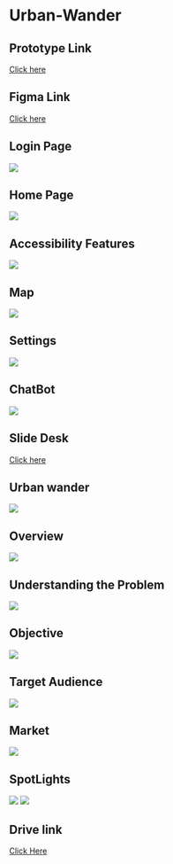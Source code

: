 # Urban-Wander

## Prototype Link
[Click here](https://www.figma.com/proto/PgElStuj12bRJWbsNVxfS1/Untitled?node-id=1-3&p=f&t=PS8qy0FfGDnWGRCs-1&scaling=scale-down&content-scaling=fixed&page-id=0%3A1&starting-point-node-id=1%3A2)

## Figma Link
[Click here](https://www.figma.com/design/PgElStuj12bRJWbsNVxfS1/Untitled?node-id=0-1&p=f&t=TUvgvlvoP1gHau46-0)

## Login Page
<img src="./Login page.png">

## Home Page
<img src="./Home page.png">

## Accessibility Features
<img src="./AllThings.png">

## Map
<img src="./Map.png">

## Settings
<img src="./Settings.png">

## ChatBot
<img src="./ChatBot.png">

## Slide Desk
[Click here](https://docs.google.com/presentation/d/1mcYsL3_UoABX2fj_lAKZwPd1zbFo6lKALmJN4xlXseA/edit?usp=sharing)

## Urban wander
<img src="./Urban Wander.png">

## Overview
<img src="./Overview.png">

## Understanding the Problem
<img src="./UnderStanding The Problems.png">

## Objective
<img src="./Objective.png">

## Target Audience
<img src="./Target Audience.png">

## Market
<img src="./Market.png">

## SpotLights
<img src="./SpotLight on Desktop.png">
<img src="./SpotLight on Mobile.png">

## Drive link
[Click Here](https://drive.google.com/file/d/1cteC1JGbz0wD3_bjjaCF6KDEk7Kw8xKZ/view?usp=sharing)